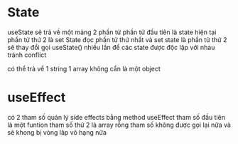 # State
useState sẽ trả về một mảng 2 phần tử
phần tử đầu tiên là state hiện tại
phần tử thứ 2 là set State
đọc phần tử thứ nhất và set state là phần tử thứ 2 sẽ thay đổi
gọi useState() nhiều lần để các state được độc lập với nhau tránh conflict

có thể trả về 1 string 1 array không cần là một object 
# useEffect 

có 2 tham số 
quản lý side effects bằng method useEffect
tham số đầu tiên là một funtion
tham số thứ 2 là array rỗng tham số không được gọi lại nữa và sẽ khong bị vòng lăp vô hạng nữa

